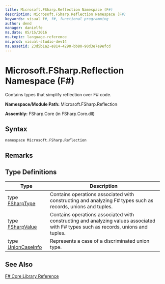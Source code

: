 ```yaml
---
title: Microsoft.FSharp.Reflection Namespace (F#)
description: Microsoft.FSharp.Reflection Namespace (F#)
keywords: visual f#, f#, functional programming
author: dend
manager: danielfe
ms.date: 05/16/2016
ms.topic: language-reference
ms.prod: visual-studio-dev14
ms.assetid: 23d5b1a2-e814-4290-bb80-90d3e7e9efcd 
---
```


# Microsoft.FSharp.Reflection Namespace (F#)

Contains types that simplify reflection over F# code.

**Namespace/Module Path:** Microsoft.FSharp.Reflection

**Assembly:** FSharp.Core (in FSharp.Core.dll)


## Syntax

```
namespace Microsoft.FSharp.Reflection
```

## Remarks

## Type Definitions


|Type|Description|
|----|-----------|
|type [FSharpType](http://msdn.microsoft.com/en-us/library/e3304409-1849-4058-957a-872a376e3663)|Contains operations associated with constructing and analyzing F# types such as records, unions and tuples.|
|type [FSharpValue](http://msdn.microsoft.com/en-us/library/37ecfa9f-1f47-4957-bb2c-a2664e9a68d0)|Contains operations associated with constructing and analyzing values associated with F# types such as records, unions and tuples.|
|type [UnionCaseInfo](http://msdn.microsoft.com/en-us/library/d97eb038-9521-4e20-89b4-dd0cd92d7221)|Represents a case of a discriminated union type.|

## See Also
[F&#35; Core Library Reference](FSharp-Core-Library-Reference.md)

